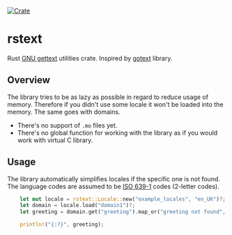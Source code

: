 [![Crate](https://img.shields.io/crates/v/rstext)](https://crates.io/crates/rstext)

# rstext

Rust [GNU gettext](http://www.gnu.org/software/gettext/) utilities crate.
Inspired by [gotext](https://github.com/leonelquinteros/gotext) library.

## Overview

The library tries to be as lazy as possible in regard to reduce usage of memory.
Therefore if you didn't use some locale it won't be loaded into the memory.
The same goes with domains.

* There's no support of `.mo` files yet.
* There's no global function for working with the library as if you would work with virtual C library.

## Usage

The library automatically simplifies locales if the specific one is not found. The language codes are assumed to be [ISO 639-1](https://en.wikipedia.org/wiki/List_of_ISO_639-1_codes) codes (2-letter codes).  

```rust
    let mut locale = rstext::Locale::new("example_locales", "en_UK")?;
    let domain = locale.load("domain1")?;
    let greeting = domain.get("greeting").map_or("greeting not found", |g| g);

    println!("{:?}", greeting);
```
